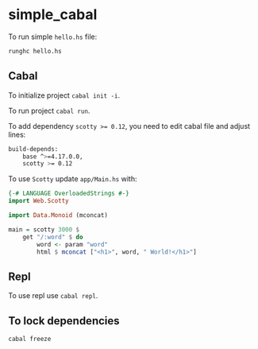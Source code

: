 # simple_cabal

To run simple `hello.hs` file:

```bash
runghc hello.hs
```

## Cabal

To initialize project `cabal init -i`.

To run project `cabal run`.

To add dependency `scotty >= 0.12`, you need to edit cabal file and adjust lines:
```bash
build-depends:    
    base ^>=4.17.0.0,
    scotty >= 0.12
```

To use `Scotty` update `app/Main.hs` with:
```haskell
{-# LANGUAGE OverloadedStrings #-}
import Web.Scotty

import Data.Monoid (mconcat)

main = scotty 3000 $
    get "/:word" $ do
        word <- param "word"
        html $ mconcat ["<h1>", word, " World!</h1>"]
```

## Repl

To use repl use `cabal repl`.

## To lock dependencies

`cabal freeze`


